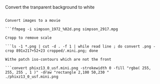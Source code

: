 
Convert the tranparent background to white

```ls -1 *.png |  cut -d . -f 1 | while read line; do convert -flatten $line.png $line.png ; done;

Convert images to a movie

```ffmpeg -i simpson_1972_%02d.png simpson_2917.mpg

Cropp to remove scale

```ls -1 *.png | cut -d . -f 1 | while read line ; do convert .png -crop 891x217+52+23 cropped/.mini.png; done

Withe patch iso-contours which are not the front

```convert phixz13_0_usf.mini.png -strokewidth 0 -fill "rgba( 255, 255, 255 , 1 )" -draw "rectangle 2,100 50,230 " ./phixz13_0_usf.mini.png 
